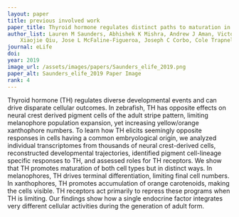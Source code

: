 ```yaml
---
layout: paper
title: previous involved work
paper_title: Thyroid hormone regulates distinct paths to maturation in pigment cell lineages
author_list: Lauren M Saunders, Abhishek K Mishra, Andrew J Aman, Victor M Lewis, Matthew B Toomey, Jonathan S Packer, 
    Xiaojie Qiu, Jose L McFaline-Figueroa, Joseph C Corbo, Cole Trapnell+, David M Parichy+.
journal: eLife
doi:
year: 2019
image_url: /assets/images/papers/Saunders_elife_2019.png
paper_alt: Saunders_elife_2019 Paper Image
rank: 4
---
```


Thyroid hormone (TH) regulates diverse developmental events and can drive disparate cellular outcomes. In zebrafish, 
TH has opposite effects on neural crest derived pigment cells of the adult stripe pattern, limiting melanophore 
population expansion, yet increasing yellow/orange xanthophore numbers. To learn how TH elicits seemingly opposite 
responses in cells having a common embryological origin, we analyzed individual transcriptomes from thousands of 
neural crest-derived cells, reconstructed developmental trajectories, identified pigment cell-lineage specific 
responses to TH, and assessed roles for TH receptors. We show that TH promotes maturation of both cell types but 
in distinct ways. In melanophores, TH drives terminal differentiation, limiting final cell numbers. In xanthophores, 
TH promotes accumulation of orange carotenoids, making the cells visible. TH receptors act primarily to repress these 
programs when TH is limiting. Our findings show how a single endocrine factor integrates very different cellular 
activities during the generation of adult form.